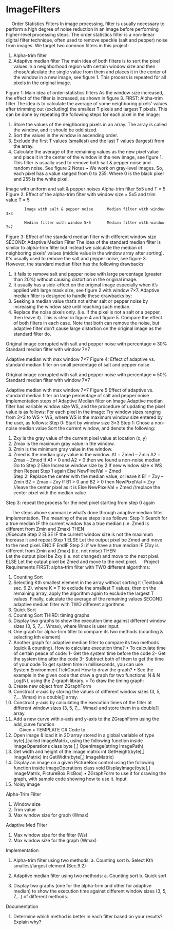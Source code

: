 # ImageFilters
 
Order Statistics Filters
In image processing, filter is usually necessary to perform a high degree of noise reduction in an image before performing higher-level processing steps. The order statistics filter is a non-linear digital filter technique, often used to remove speckle  (salt and pepper) noise from images. We target two common filters in this project:
1.	Alpha-trim filter
2.	Adaptive median filter
The main idea of both filters is to sort the pixel values in a neighborhood region with certain window size and then chose/calculate the single value from them and places it in the center of the window in a new image, see figure 1. This process is repeated for all pixels in the original image.
 
Figure 1: Main idea of order-statistics filters
As the window size increased, the effect of the filter is increased, as shown in figure 3.
FIRST: Alpha-trim filter
The idea is to calculate the average of some neighboring pixels' values after trimming out (excluding) the smallest T pixels and largest T pixels. This can be done by repeating the following steps for each pixel in the image:
1.	Store the values of the neighboring pixels in an array. The array is called the window, and it should be odd sized.
2.	Sort the values in the window in ascending order.
3.	Exclude the first T values (smallest) and the last T values (largest) from the array.
4.	Calculate the average of the remaining values as the new pixel value and place it in the center of the window in the new image, see figure 1.
This filter is usually used to remove both salt & pepper noise and random noise. See figure 2
Notes
•	We work on gray-level images. So, each pixel has a value ranged from 0 to 255. Where 0 is the black pixel and 255 is the white pixel.
 	 
Image with uniform and salt & pepper noises	Alpha-trim filter 5x5 and T = 5
Figure 2: Effect of the alpha-trim filter with window size = 5x5 and trim value T = 5 

  
	        Image with salt & pepper noise		Median filter with window 3×3
  
	        Median filter with window 5×5		Median filter with window 7×7
Figure 3: Effect of the standard median filter with different window size
 
SECOND: Adaptive Median Filter
The idea of the standard median filter is similar to alpha-trim filter but instead we calculate the median of neighboring pixels' values (middle value in the window array after sorting). 
It's usually used to remove the salt and pepper noise, see figure 3.
However, the standard median filter has the following drawbacks:
1.	It fails to remove salt and pepper noise with large percentage (greater than 20%) without causing distortion in the original image.
2.	It usually has a side-effect on the original image especially when it’s applied with large mask size, see figure 2 with window 7×7.
Adaptive median filter is designed to handle these drawbacks by:
1.	Seeking a median value that’s not either salt or pepper noise by increasing the window size until reaching such median.
2.	Replace the noise pixels only. (i.e. if the pixel is not a salt or a pepper, then leave it).
This is clear in figure 4 and figure 5. Compare the effect of both filters in each case. Note that both can remove the noise, but adaptive filter don’t cause large distortion on the original image as the standard filter do.
 
Original image corrupted with salt and pepper noise with percentage ≈ 30%	 
Standard median filter with window 7×7
	 
Adaptive median with max window 7×7
Figure 4: Effect of adaptive vs. standard median filter on small percentage of salt and pepper noise
 
Original image corrupted with salt and pepper noise with percentage ≈ 50%	 
Standard median filter with window 7×7
	 
Adaptive median with max window 7×7
Figure 5 Effect of adaptive vs. standard median filter on large percentage of salt and pepper noise
 
Implementation steps of Adaptive Median filter on Image
Adaptive median filter has variable window size WS, and the procedure of updating the pixel value is as follows:
For each pixel in the image: 
Try window sizes ranging from 3×3 to WS × WS, where WS is the maximum window size entered by the user, as follows: 
Step 0: Start by window size 3×3
Step 1: Chose a non-noise median value 
Sort the current window, and denote the following:
1.	Zxy is the gray value of the current pixel value at location (x, y)
2.	Zmax is the maximum gray value in the window.
3.	Zmin is the minimum gray value in the window.
4.	Zmed is the median gray value in the window. 
A1 = Zmed – Zmin
A2 = Zmax – Zmed 
If A1 > 0 and A2 > 0 then we found a non-noise median
	Go to Step 2
Else
	Increase window size by 2
	If new window size ≤ WS then
		Repeat Step 1 again
	Else
		NewPixelVal = Zmed		
Step 2: Replace the center with the median value, or leave it
B1 = Zxy – Zmin
B2 = Zmax – Zxy 
If B1 > 0 and B2 > 0 then
	NewPixelVal = Zxy		//leave the center pixel as it is
Else
	NewPixelVal = Zmed		//replace the center pixel with the median value

Step 3: repeat the process for the next pixel starting from step 0 again

 
The steps above summarize what’s done through adaptive median filter implementation. The meaning of these steps is as follows:
Step 1: Search for a true median
IF the current window has a true median (i.e. Zmed is different from Zmin and Zmax)  THEN  
	//Execute  Step 2 
ELSE
            	IF the current window size is not the maximum 
               		 Increase it and repeat Step 1
             	ELSE
  		Let the output pixel be Zmed and move to the next pixel.
           	 ENDIF
EndIF
Step 2: if we have a true median
IF (Zxy is different from Zmin and Zmax) (i.e. not noise)
THEN      
	Let the output pixel be Zxy (i.e. not changed) and move to the next pixel.
ELSE
             	Let the output pixel be Zmed and move to the next pixel.
 
Project Requirements
FIRST: alpha-trim filter with TWO different algorithms: 
1.	Counting Sort
2.	Selecting Kth smallest element in the array without sorting it (Textbook sec. 9.2). where K = T to exclude the smallest T values, then on the remaining array, apply the algorithm again to exclude the largest T values. Finally, calculate the average of the remaining values
SECOND: adaptive median filter with TWO different algorithms: 
1.	Quick Sort
2.	Counting Sort
THIRD: timing graphs
1.	Display two graphs to show the execution time against different window sizes (3, 5, 7,… Wmax), where Wmax is user input.
1.	One graph for alpha-trim filter to compare its two methods (counting & selecting kth element)
2.	Another graph for adaptive median filter to compare its two methods (quick & counting).
How to calculate execution time?
•	To calculate time of certain peace of code:
1-	Get the system time before the code
2-	Get the system time after the code
3-	Subtract both of them to get the time of your code
To get system time in milliseconds, you can use System.Environment.TickCount
How to draw the graph?
•	See the example in the given code that draw a graph for two functions: N & N Log(N), using the Z-graph library.
•	To draw the timing graph:
1.	Create new object from ZGraphForm
2.	Construct x-axis by storing the values of different window sizes (3, 5, 7,… Wmax) in a double[] array.
3.	Construct y-axis by calculating the execution times of the filter at different window sizes (3, 5, 7,… Wmax) and store them in a double[] array.
4.	Add a new curve with x-axis and y-axis to the ZGraphForm using the add_curve function  
 
Given
•	TEMPLATE C# Code to 
1.	Open image & load it in 2D array stored in a global variable of type byte[,]called ImageMatrix, using the following function inside ImageOperations class
	byte [,] OpenImage(string ImagePath)
1.	Get width and height of the image matrix
int GetHeight(byte[,] ImageMatrix)
int GetWidth(byte[,] ImageMatrix)
2.	Display an image on a given PictureBox control using the following function inside ImageOperations class
	void DisplayImage(byte[,] ImageMatrix, PictureBox PicBox)
•	ZGraphForm to use it for drawing the graph, with sample code showing how to use it.
Input
1.	Noisy image

Alpha-Trim Filter
1.	Window size 
2.	Trim value
3.	Max window size for graph (Wmax)

Adaptive Med Filter
1.	Max window size for the filter (Ws)
2.	Max window size for the graph (Wmax)

Implementation
1.	Alpha-trim filter using two methods:
a.	Counting sort
b.	Select Kth smallest/largest element (Sec.9.2)
2.	Adaptive median filter using two methods:
a.	Counting sort
b.	Quick sort

3.	Display two graphs (one for the alpha-trim and other for adaptive median) to show the execution time against different window sizes (3, 5, 7,…) of different methods.

Documentation
1.	Determine which method is better in each filter based on your results? Explain why?
